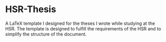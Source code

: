 # HSR-Thesis

A LaTeX template I designed for the theses I wrote while studying at the HSR. 
The template is designed to fulfill the requirements of the HSR and to simplify the structure of the document.
